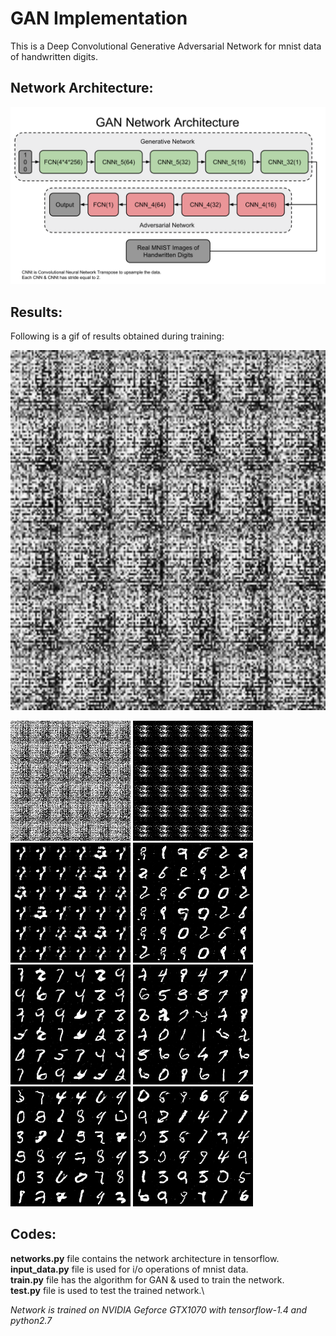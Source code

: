 # GAN Implementation

This is a Deep Convolutional Generative Adversarial Network for mnist data of handwritten digits.

## Network Architecture:
<p align="center">
  <img src="https://github.com/vinits5/GAN_Implementation/blob/master/results/network.png" title="Network Architecture">
</p>

## Results:

Following is a gif of results obtained during training:
<p align="center">
  <img src="https://github.com/vinits5/GAN_Implementation/blob/master/results/results.gif" width="576" height="576" title="Network Architecture">
</p>

![](https://github.com/vinits5/GAN_Implementation/blob/master/results/epochs/fig0.png)
![](https://github.com/vinits5/GAN_Implementation/blob/master/results/epochs/fig100.png)
![](https://github.com/vinits5/GAN_Implementation/blob/master/results/epochs/fig1000.png)
![](https://github.com/vinits5/GAN_Implementation/blob/master/results/epochs/fig20000.png)\
![](https://github.com/vinits5/GAN_Implementation/blob/master/results/epochs/fig50000.png)
![](https://github.com/vinits5/GAN_Implementation/blob/master/results/epochs/fig100000.png)
![](https://github.com/vinits5/GAN_Implementation/blob/master/results/epochs/fig200000.png)
![](https://github.com/vinits5/GAN_Implementation/blob/master/results/epochs/fig258000.png)

## Codes:
**networks.py** file contains the network architecture in tensorflow.\
**input_data.py** file is used for i/o operations of mnist data.\
**train.py** file has the algorithm for GAN & used to train the network.\
**test.py** file is used to test the trained network.\

*Network is trained on NVIDIA Geforce GTX1070 with tensorflow-1.4 and python2.7*